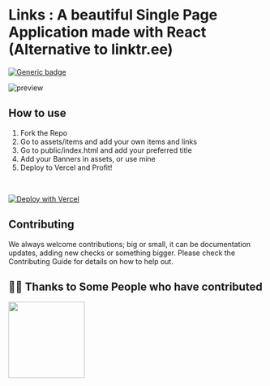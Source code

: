 # Links : A beautiful Single Page Application made with React (Alternative to linktr.ee)

[![Generic badge](https://img.shields.io/badge/Build-Success-<COLOR>.svg)](https://vercel.com/devgossips/bio/deployments) 



![preview](https://user-images.githubusercontent.com/70798495/139570712-a6641781-9bee-4702-8100-0e5a8bb1efb1.jpg)


## How to use
1. Fork the Repo
2. Go to assets/items and add your own items and links
3. Go to public/index.html and add your preferred title
4. Add your Banners in assets, or use mine
5. Deploy to Vercel and Profit!
<br>

[![Deploy with Vercel](https://vercel.com/button)](https://vercel.com/new/git/external?repository-url=https%3A%2F%2Fgithub.com%2Fdakotamurphyucf%2Flinktree)

## Contributing
We always welcome contributions; big or small, it can be documentation updates, adding new checks or something bigger. Please check the Contributing Guide for details on how to help out.

## 🙏🏽 Thanks to Some People who have contributed

<a><img width="150px" src="https://contrib.rocks/image?repo=dakotamurphyucf/linktree" /></a>

